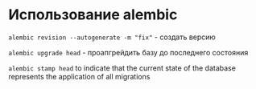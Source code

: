 # Использование alembic


`alembic revision --autogenerate -m "fix"` - создать версию

`alembic upgrade head` - проапгрейдить базу до последнего состояния

`alembic stamp head`  to indicate that the current state of the database represents the application of all migrations